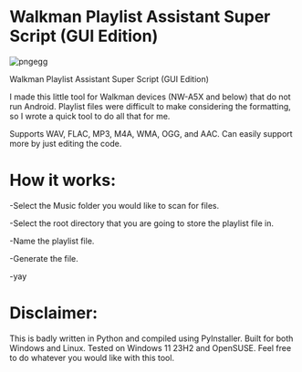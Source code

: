 # Walkman Playlist Assistant Super Script (GUI Edition)

![pngegg](https://github.com/user-attachments/assets/14605f7d-8072-4b47-a43a-aaad7e6a6fbd)



Walkman Playlist Assistant Super Script (GUI Edition)

I made this little tool for Walkman devices (NW-A5X and below) that do not run Android. Playlist files were difficult to make considering the formatting, so I wrote a quick tool to do all that for me. 

Supports WAV, FLAC, MP3, M4A, WMA, OGG, and AAC. Can easily support more by just editing the code. 

# How it works:

-Select the Music folder you would like to scan for files.

-Select the root directory that you are going to store the playlist file in.

-Name the playlist file.

-Generate the file.

-yay

# Disclaimer:

This is badly written in Python and compiled using PyInstaller. Built for both Windows and Linux. Tested on Windows 11 23H2 and OpenSUSE. Feel free to do whatever you would like with this tool.
